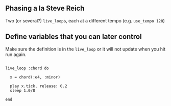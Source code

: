 
## Phasing a la Steve Reich
Two (or several?) `live_loop`s, each at a different tempo (e.g. `use_tempo 120`)

## Define variables that you can later control

Make sure the definition is in the `live_loop` or it will not update when you hit run again.

```

live_loop :chord do
  
  x = chord(:e4, :minor)
  
  play x.tick, release: 0.2
  sleep 1.0/8
  
end
```
